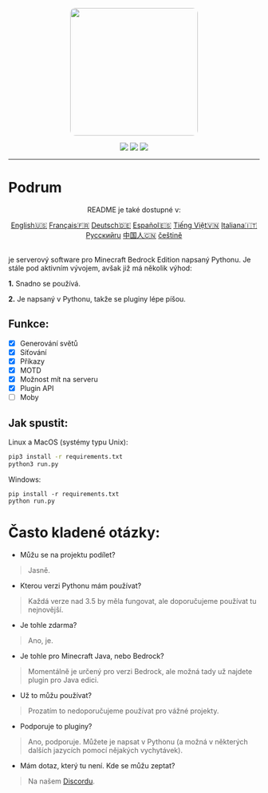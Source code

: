 <p align="center">
  <img width="256" style="border-radius:10px;" height="256" src="https://cdn.discordapp.com/attachments/576826528671858709/766767561681141790/Logo.png">


<div align="center">
    <a href="https://discord.gg/ScSsnwQ4kW"><img src="https://img.shields.io/discord/821124503185653803?style=flat-square"/></a>
    <a href="https://www.codefactor.io/repository/github/podrum/podrum"><img src="https://www.codefactor.io/repository/github/podrum/podrum/badge?style=flat-square"/></a>
    <a href="https://podrum.github.io/"><img src="https://img.shields.io/badge/website-online-orange?style=flat-square"/></a>
</div>
<hr/>

# Podrum

<p align="center">README je také dostupné v:</p>
<div align="center">
  <a href="https://github.com/Podrum/Podrum/blob/main/README.md">English🇺🇸</a>
  <a href="https://github.com/Podrum/Podrum/blob/main/languages/README_FR.md">Français🇫🇷</a>
  <a href="https://github.com/Podrum/Podrum/blob/main/languages/README_DE.md">Deutsch🇩🇪</a>
  <a href="https://github.com/Podrum/Podrum/blob/main/languages/README_ES.md">Español🇪🇸</a>
  <a href="https://github.com/Podrum/Podrum/blob/main/languages/README_VI.md">Tiếng Việt🇻🇳</a>
  <a href="https://github.com/Podrum/Podrum/blob/main/languages/README_IT.md">Italiana🇮🇹</a>
  <a href="https://github.com/Podrum/Podrum/blob/main/languages/README_RU.md">Русскийru</a>
  <a href="https://github.com/Podrum/Podrum/blob/main/languages/README_CH.md">中国人🇨🇳</a>
  <a href="https://github.com/Podrum/Podrum/blob/main/languages/README_CS.md">češtině</a>
 </div>
<br>

je serverový software pro Minecraft Bedrock Edition napsaný Pythonu.
Je stále pod aktivním vývojem, avšak již má několik výhod:

**1.** Snadno se používá.

**2.** Je napsaný v Pythonu, takže se pluginy lépe píšou.

## Funkce:
 - [x] Generování světů
 - [x] Síťování
 - [x] Příkazy
 - [x] MOTD
 - [x] Možnost mít na serveru
 - [x] Plugin API
 - [ ] Moby

## Jak spustit:
Linux a MacOS (systémy typu Unix):
```sh
pip3 install -r requirements.txt
python3 run.py
```

Windows:
```batch
pip install -r requirements.txt
python run.py
```

# Často kladené otázky:
 - Můžu se na projektu podílet?
 > Jasně.
 - Kterou verzi Pythonu mám používat?
 > Každá verze nad 3.5 by měla fungovat, ale doporučujeme používat tu nejnovější.
 - Je tohle zdarma?
 > Ano, je.
 - Je tohle pro Minecraft Java, nebo Bedrock?
 > Momentálně je určený pro verzi Bedrock, ale možná tady už najdete plugin pro Java edici.
 - Už to můžu používat?
 > Prozatím to nedoporučujeme používat pro vážné projekty.
 - Podporuje to pluginy?
 > Ano, podporuje. Můžete je napsat v Pythonu (a možná v některých dalších jazycích pomocí nějakých vychytávek).
 - Mám dotaz, který tu není. Kde se můžu zeptat?
 > Na našem [Discordu](https://discord.gg/ScSsnwQ4kW).
